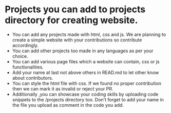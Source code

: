 # Projects you can add to projects directory for creating website.
- You can add any projects made with html, css and js. We are planning to create a simple website with your contributions so contribute accordingly.
- You can add other projects too made in any languages as per your choice.
- You can add various page files which a website can contain, css or js functionalities. 
- Add your name at last not above others in READ.md to let other know about contributors.
- You can style the html file with css. If we found no proper contribution then we can mark it as invalid or reject your PR.
- Additionally ,you can showcase your coding skills by uploading code snippets to the /projects directory too. Don't forget to add your name in the file you upload as comment in the code you add.
